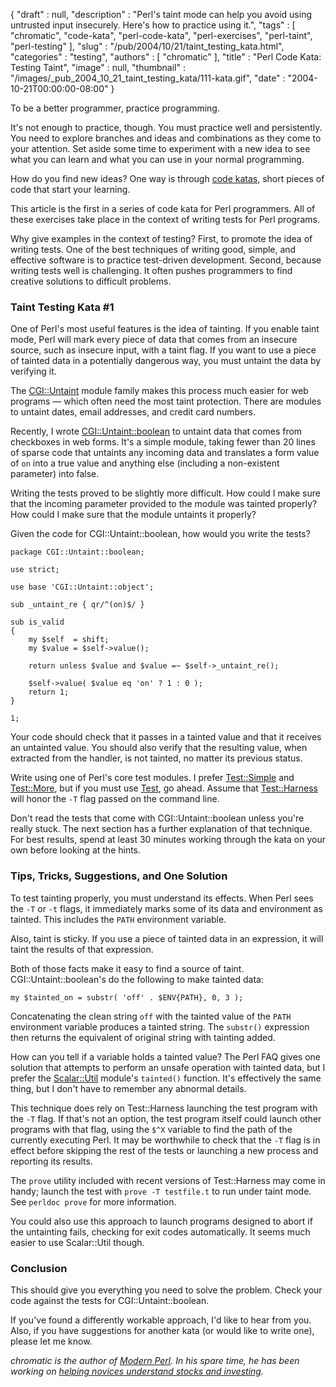 {
   "draft" : null,
   "description" : "Perl's taint mode can help you avoid using untrusted input insecurely. Here's how to practice using it.",
   "tags" : [
      "chromatic",
      "code-kata",
      "perl-code-kata",
      "perl-exercises",
      "perl-taint",
      "perl-testing"
   ],
   "slug" : "/pub/2004/10/21/taint_testing_kata.html",
   "categories" : "testing",
   "authors" : [
      "chromatic"
   ],
   "title" : "Perl Code Kata: Testing Taint",
   "image" : null,
   "thumbnail" : "/images/_pub_2004_10_21_taint_testing_kata/111-kata.gif",
   "date" : "2004-10-21T00:00:00-08:00"
}



To be a better programmer, practice programming.

It's not enough to practice, though. You must practice well and persistently. You need to explore branches and ideas and combinations as they come to your attention. Set aside some time to experiment with a new idea to see what you can learn and what you can use in your normal programming.

How do you find new ideas? One way is through [code katas](http://pragprog.com/pragdave/Practices/CodeKata.rdoc), short pieces of code that start your learning.

This article is the first in a series of code kata for Perl programmers. All of these exercises take place in the context of writing tests for Perl programs.

Why give examples in the context of testing? First, to promote the idea of writing tests. One of the best techniques of writing good, simple, and effective software is to practice test-driven development. Second, because writing tests well is challenging. It often pushes programmers to find creative solutions to difficult problems.

### Taint Testing Kata \#1

One of Perl's most useful features is the idea of tainting. If you enable taint mode, Perl will mark every piece of data that comes from an insecure source, such as insecure input, with a taint flag. If you want to use a piece of tainted data in a potentially dangerous way, you must untaint the data by verifying it.

The [CGI::Untaint](http://aspn.activestate.com/ASPN/CodeDoc/CGI-Untaint/CGI/Untaint.html) module family makes this process much easier for web programs — which often need the most taint protection. There are modules to untaint dates, email addresses, and credit card numbers.

Recently, I wrote [CGI::Untaint::boolean](http://www.cpan.org/modules/by-module/CGI/CGI-Untaint-boolean-0.11.readme) to untaint data that comes from checkboxes in web forms. It's a simple module, taking fewer than 20 lines of sparse code that untaints any incoming data and translates a form value of `on` into a true value and anything else (including a non-existent parameter) into false.

Writing the tests proved to be slightly more difficult. How could I make sure that the incoming parameter provided to the module was tainted properly? How could I make sure that the module untaints it properly?

Given the code for CGI::Untaint::boolean, how would you write the tests?

    package CGI::Untaint::boolean;

    use strict;

    use base 'CGI::Untaint::object';

    sub _untaint_re { qr/^(on)$/ }

    sub is_valid
    {
        my $self  = shift;
        my $value = $self->value();

        return unless $value and $value =~ $self->_untaint_re();

        $self->value( $value eq 'on' ? 1 : 0 );
        return 1;
    }

    1;

Your code should check that it passes in a tainted value and that it receives an untainted value. You should also verify that the resulting value, when extracted from the handler, is not tainted, no matter its previous status.

Write using one of Perl's core test modules. I prefer [Test::Simple](http://www.perldoc.com/perl5.8.4/lib/Test/Simple.html) and [Test::More](http://www.perldoc.com/perl5.8.4/lib/Test/More.html), but if you must use [Test](http://www.perldoc.com/perl5.8.4/lib/Test.html), go ahead. Assume that [Test::Harness](http://www.perldoc.com/perl5.8.4/lib/Test/Harness.html) will honor the `-T` flag passed on the command line.

Don't read the tests that come with CGI::Untaint::boolean unless you're really stuck. The next section has a further explanation of that technique. For best results, spend at least 30 minutes working through the kata on your own before looking at the hints.

### Tips, Tricks, Suggestions, and One Solution

To test tainting properly, you must understand its effects. When Perl sees the `-T` or `-t` flags, it immediately marks some of its data and environment as tainted. This includes the `PATH` environment variable.

Also, taint is sticky. If you use a piece of tainted data in an expression, it will taint the results of that expression.

Both of those facts make it easy to find a source of taint. CGI::Untaint::boolean's do the following to make tainted data:

    my $tainted_on = substr( 'off' . $ENV{PATH}, 0, 3 );

Concatenating the clean string `off` with the tainted value of the `PATH` environment variable produces a tainted string. The `substr()` expression then returns the equivalent of original string with tainting added.

How can you tell if a variable holds a tainted value? The Perl FAQ gives one solution that attempts to perform an unsafe operation with tainted data, but I prefer the [Scalar::Util](http://www.perldoc.com/perl5.8.0/lib/Scalar/Util.html) module's `tainted()` function. It's effectively the same thing, but I don't have to remember any abnormal details.

This technique does rely on Test::Harness launching the test program with the `-T` flag. If that's not an option, the test program itself could launch other programs with that flag, using the `$^X` variable to find the path of the currently executing Perl. It may be worthwhile to check that the `-T` flag is in effect before skipping the rest of the tests or launching a new process and reporting its results.

The `prove` utility included with recent versions of Test::Harness may come in handy; launch the test with `prove -T testfile.t` to run under taint mode. See `perldoc prove` for more information.

You could also use this approach to launch programs designed to abort if the untainting fails, checking for exit codes automatically. It seems much easier to use Scalar::Util though.

### Conclusion

This should give you everything you need to solve the problem. Check your code against the tests for CGI::Untaint::boolean.

If you've found a differently workable approach, I'd like to hear from you. Also, if you have suggestions for another kata (or would like to write one), please let me know.

*chromatic is the author of [Modern Perl](http://onyxneon.com/books/modern_perl/). In his spare time, he has been working on [helping novices understand stocks and investing](https://trendshare.org/how-to-invest/).*
